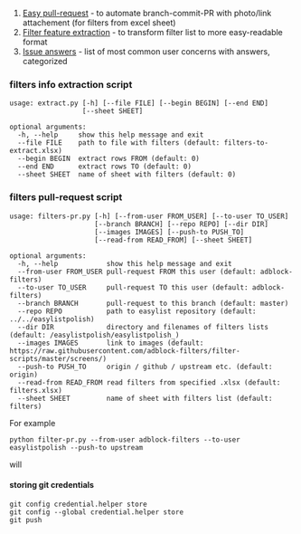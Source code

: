 1. [Easy pull-request](../master/pull-requests) - to automate branch-commit-PR with photo/link attachement (for filters from excel sheet)
2. [Filter feature extraction](../master/extract-filters) - to transform filter list to more easy-readable format
3. [Issue answers](../master/pull-requests) - list of most common user concerns with answers, categorized

### filters info extraction script
```
usage: extract.py [-h] [--file FILE] [--begin BEGIN] [--end END]
                  [--sheet SHEET]

optional arguments:
  -h, --help     show this help message and exit
  --file FILE    path to file with filters (default: filters-to-extract.xlsx)
  --begin BEGIN  extract rows FROM (default: 0)
  --end END      extract rows TO (default: 0)
  --sheet SHEET  name of sheet with filters (default: 0)
```

### filters pull-request script
```
usage: filters-pr.py [-h] [--from-user FROM_USER] [--to-user TO_USER]
                     [--branch BRANCH] [--repo REPO] [--dir DIR]
                     [--images IMAGES] [--push-to PUSH_TO]
                     [--read-from READ_FROM] [--sheet SHEET]

optional arguments:
  -h, --help            show this help message and exit
  --from-user FROM_USER pull-request FROM this user (default: adblock-filters)
  --to-user TO_USER     pull-request TO this user (default: adblock-filters)
  --branch BRANCH       pull-request to this branch (default: master)
  --repo REPO           path to easylist repository (default: ../../easylistpolish)
  --dir DIR             directory and filenames of filters lists (default: /easylistpolish/easylistpolish_)
  --images IMAGES       link to images (default: https://raw.githubusercontent.com/adblock-filters/filter-scripts/master/screens/)
  --push-to PUSH_TO     origin / github / upstream etc. (default: origin)
  --read-from READ_FROM read filters from specified .xlsx (default: filters.xlsx)
  --sheet SHEET         name of sheet with filters list (default: filters)
```

For example

`python filter-pr.py --from-user adblock-filters --to-user easylistpolish --push-to upstream`

will 


#### storing git credentials
```
git config credential.helper store
git config --global credential.helper store
git push
```
